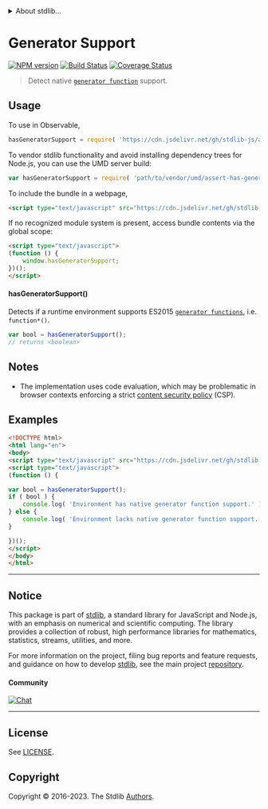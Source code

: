 <!--

@license Apache-2.0

Copyright (c) 2018 The Stdlib Authors.

Licensed under the Apache License, Version 2.0 (the "License");
you may not use this file except in compliance with the License.
You may obtain a copy of the License at

   http://www.apache.org/licenses/LICENSE-2.0

Unless required by applicable law or agreed to in writing, software
distributed under the License is distributed on an "AS IS" BASIS,
WITHOUT WARRANTIES OR CONDITIONS OF ANY KIND, either express or implied.
See the License for the specific language governing permissions and
limitations under the License.

-->


<details>
  <summary>
    About stdlib...
  </summary>
  <p>We believe in a future in which the web is a preferred environment for numerical computation. To help realize this future, we've built stdlib. stdlib is a standard library, with an emphasis on numerical and scientific computation, written in JavaScript (and C) for execution in browsers and in Node.js.</p>
  <p>The library is fully decomposable, being architected in such a way that you can swap out and mix and match APIs and functionality to cater to your exact preferences and use cases.</p>
  <p>When you use stdlib, you can be absolutely certain that you are using the most thorough, rigorous, well-written, studied, documented, tested, measured, and high-quality code out there.</p>
  <p>To join us in bringing numerical computing to the web, get started by checking us out on <a href="https://github.com/stdlib-js/stdlib">GitHub</a>, and please consider <a href="https://opencollective.com/stdlib">financially supporting stdlib</a>. We greatly appreciate your continued support!</p>
</details>

# Generator Support

[![NPM version][npm-image]][npm-url] [![Build Status][test-image]][test-url] [![Coverage Status][coverage-image]][coverage-url] <!-- [![dependencies][dependencies-image]][dependencies-url] -->

> Detect native [`generator function`][generator-function] support.



<section class="usage">

## Usage

To use in Observable,

```javascript
hasGeneratorSupport = require( 'https://cdn.jsdelivr.net/gh/stdlib-js/assert-has-generator-support@v0.1.1-umd/browser.js' )
```

To vendor stdlib functionality and avoid installing dependency trees for Node.js, you can use the UMD server build:

```javascript
var hasGeneratorSupport = require( 'path/to/vendor/umd/assert-has-generator-support/index.js' )
```

To include the bundle in a webpage,

```html
<script type="text/javascript" src="https://cdn.jsdelivr.net/gh/stdlib-js/assert-has-generator-support@v0.1.1-umd/browser.js"></script>
```

If no recognized module system is present, access bundle contents via the global scope:

```html
<script type="text/javascript">
(function () {
    window.hasGeneratorSupport;
})();
</script>
```

#### hasGeneratorSupport()

Detects if a runtime environment supports ES2015 [`generator functions`][generator-function], i.e. `function*()`.

```javascript
var bool = hasGeneratorSupport();
// returns <boolean>
```

</section>

<!-- /.usage -->

<section class="notes">

## Notes

-   The implementation uses code evaluation, which may be problematic in browser contexts enforcing a strict [content security policy][mdn-csp] (CSP).

</section>

<!-- /.notes -->

<section class="examples">

## Examples

<!-- eslint no-undef: "error" -->

```html
<!DOCTYPE html>
<html lang="en">
<body>
<script type="text/javascript" src="https://cdn.jsdelivr.net/gh/stdlib-js/assert-has-generator-support@v0.1.1-umd/browser.js"></script>
<script type="text/javascript">
(function () {

var bool = hasGeneratorSupport();
if ( bool ) {
    console.log( 'Environment has native generator function support.' );
} else {
    console.log( 'Environment lacks native generator function support.' );
}

})();
</script>
</body>
</html>
```

</section>

<!-- /.examples -->



<!-- Section for related `stdlib` packages. Do not manually edit this section, as it is automatically populated. -->

<section class="related">

</section>

<!-- /.related -->

<!-- Section for all links. Make sure to keep an empty line after the `section` element and another before the `/section` close. -->


<section class="main-repo" >

* * *

## Notice

This package is part of [stdlib][stdlib], a standard library for JavaScript and Node.js, with an emphasis on numerical and scientific computing. The library provides a collection of robust, high performance libraries for mathematics, statistics, streams, utilities, and more.

For more information on the project, filing bug reports and feature requests, and guidance on how to develop [stdlib][stdlib], see the main project [repository][stdlib].

#### Community

[![Chat][chat-image]][chat-url]

---

## License

See [LICENSE][stdlib-license].


## Copyright

Copyright &copy; 2016-2023. The Stdlib [Authors][stdlib-authors].

</section>

<!-- /.stdlib -->

<!-- Section for all links. Make sure to keep an empty line after the `section` element and another before the `/section` close. -->

<section class="links">

[npm-image]: http://img.shields.io/npm/v/@stdlib/assert-has-generator-support.svg
[npm-url]: https://npmjs.org/package/@stdlib/assert-has-generator-support

[test-image]: https://github.com/stdlib-js/assert-has-generator-support/actions/workflows/test.yml/badge.svg?branch=v0.1.1
[test-url]: https://github.com/stdlib-js/assert-has-generator-support/actions/workflows/test.yml?query=branch:v0.1.1

[coverage-image]: https://img.shields.io/codecov/c/github/stdlib-js/assert-has-generator-support/main.svg
[coverage-url]: https://codecov.io/github/stdlib-js/assert-has-generator-support?branch=main

<!--

[dependencies-image]: https://img.shields.io/david/stdlib-js/assert-has-generator-support.svg
[dependencies-url]: https://david-dm.org/stdlib-js/assert-has-generator-support/main

-->

[chat-image]: https://img.shields.io/gitter/room/stdlib-js/stdlib.svg
[chat-url]: https://app.gitter.im/#/room/#stdlib-js_stdlib:gitter.im

[stdlib]: https://github.com/stdlib-js/stdlib

[stdlib-authors]: https://github.com/stdlib-js/stdlib/graphs/contributors

[cli-section]: https://github.com/stdlib-js/assert-has-generator-support#cli
[cli-url]: https://github.com/stdlib-js/assert-has-generator-support/tree/cli
[@stdlib/assert-has-generator-support]: https://github.com/stdlib-js/assert-has-generator-support/tree/main

[umd]: https://github.com/umdjs/umd
[es-module]: https://developer.mozilla.org/en-US/docs/Web/JavaScript/Guide/Modules

[deno-url]: https://github.com/stdlib-js/assert-has-generator-support/tree/deno
[umd-url]: https://github.com/stdlib-js/assert-has-generator-support/tree/umd
[esm-url]: https://github.com/stdlib-js/assert-has-generator-support/tree/esm
[branches-url]: https://github.com/stdlib-js/assert-has-generator-support/blob/main/branches.md

[stdlib-license]: https://raw.githubusercontent.com/stdlib-js/assert-has-generator-support/main/LICENSE

[generator-function]: https://developer.mozilla.org/en-US/docs/Web/JavaScript/Reference/Statements/function*

[mdn-csp]: https://developer.mozilla.org/en-US/docs/Web/HTTP/CSP

</section>

<!-- /.links -->
